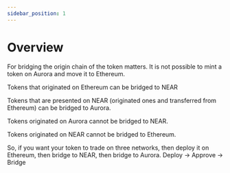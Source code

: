 ```yaml
---
sidebar_position: 1
---
```


# Overview

For bridging the origin chain of the token matters. It is not possible to mint a token on Aurora and move it to Ethereum. 

Tokens that originated on Ethereum can be bridged to NEAR

Tokens that are presented on NEAR (originated ones and transferred from Ethereum) can be bridged to Aurora.

Tokens originated on Aurora cannot be bridged to NEAR.

Tokens originated on NEAR cannot be bridged to Ethereum.

So, if you want your token to trade on three networks, then deploy it on Ethereum, then bridge to NEAR, 
then bridge to Aurora. Deploy → Approve → Bridge
